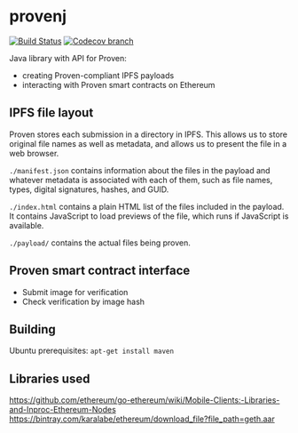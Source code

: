 # provenj

[![Build Status](https://travis-ci.org/1AmOXsGnfXdbNg3RMTyPCHkn2aT/provenj.svg?branch=master)](https://travis-ci.org/1AmOXsGnfXdbNg3RMTyPCHkn2aT/provenj)
[![Codecov branch](https://img.shields.io/codecov/c/github/codecov/example-python/master.svg)](https://codecov.io/gh/1AmOXsGnfXdbNg3RMTyPCHkn2aT)

Java library with API for Proven:
* creating Proven-compliant IPFS payloads
* interacting with Proven smart contracts on Ethereum

## IPFS file layout
Proven stores each submission in a directory in IPFS. This allows us to store
original file names as well as metadata, and allows us to present the file
in a web browser.

`./manifest.json` contains information about the files in the payload and
whatever metadata is associated with each of them, such as file names, types,
digital signatures, hashes, and GUID.

`./index.html` contains a plain HTML list of the files included in the payload. It contains JavaScript to load previews of the file, which runs if JavaScript is available.

`./payload/` contains the actual files being proven.

## Proven smart contract interface
* Submit image for verification
* Check verification by image hash

## Building

Ubuntu prerequisites:
`apt-get install maven`

## Libraries used
https://github.com/ethereum/go-ethereum/wiki/Mobile-Clients:-Libraries-and-Inproc-Ethereum-Nodes
https://bintray.com/karalabe/ethereum/download_file?file_path=geth.aar
